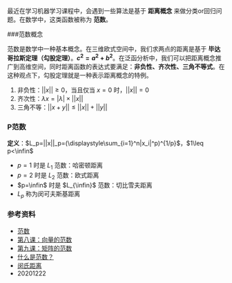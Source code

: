 
最近在学习机器学习课程中，会遇到一些算法是基于 **距离概念** 来做分类or回归问题。在数学中，这类函数被称为 **范数**。

###范数概念

范数是数学中一种基本概念。在三维欧式空间中，我们求两点的距离是基于 **毕达哥拉斯定理（勾股定理）**。**$c^2=a^2+b^2$**。在泛函分析中，我们可以把距离概念推广到高维空间，同时距离函数的表达式要满足：**非负性、齐次性、三角不等式**。在这种观点下，勾股定理就是一种表示距离概念的特例。

1. 非负性：$||x||\geq0$，当且仅当 $x=0$ 时，$||x||=0$
2. 齐次性：$\lambda x=|\lambda|\times||x||$
3. 三角不等：$||x+y||\leq||x||+||y||$

### P范数

**定义**：$L_p=||x||_p=(\displaystyle\sum_{i=1}^n|x_i|^p)^{1/p}$，$1\leq p<\infin$

- $p=1$ 时是 $L_1$ 范数：哈密顿距离
- $p=2$ 时是 $L_2$ 范数：欧式距离
- $p=\infin$ 时是 $L_{\infin}$ 范数：切比雪夫距离
- $L_p$ 称为闵可夫斯基距离

### 参考资料

- [范数](https://baike.baidu.com/item/%E8%8C%83%E6%95%B0)
- [第八课：向量的范数](https://zhuanlan.zhihu.com/p/30279795)
- [第九课：矩阵的范数](https://zhuanlan.zhihu.com/p/30485749)
- [什么是范数？](https://zhuanlan.zhihu.com/p/67120415)
- [闵氏距离](https://baike.baidu.com/item/闵氏距离/22677930?fromtitle=闵可夫斯基距离&fromid=23665511&fr=aladdin)
- 20201222
